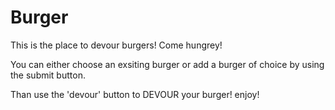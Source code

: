 # Burger

This is the place to devour burgers! Come hungrey!

You can either choose an exsiting burger or add a burger of choice by using the submit button.

Than use the 'devour' button to DEVOUR your burger! enjoy!

